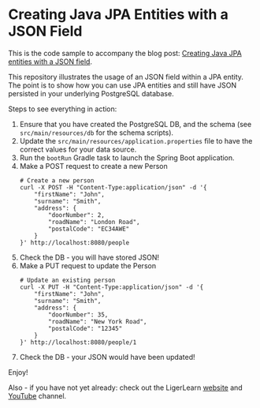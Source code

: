 # Creating Java JPA Entities with a JSON Field

This is the code sample to accompany the blog post: [Creating Java JPA entities with a JSON field](https://ligerlearn.com/creating-java-jpa-entities-with-a-json-field/).

This repository illustrates the usage of an JSON field within a JPA entity. The point is to show how you can use JPA
 entities and still have JSON persisted in your underlying PostgreSQL database.

Steps to see everything in action:
1. Ensure that you have created the PostgreSQL DB, and the schema (see `src/main/resources/db` for the schema scripts).
2. Update the `src/main/resources/application.properties` file to have the correct values for your data source.
3. Run the `bootRun` Gradle task to launch the Spring Boot application.
4. Make a POST request to create a new Person
   ```shell script
   # Create a new person
   curl -X POST -H "Content-Type:application/json" -d '{
       "firstName": "John",
       "surname": "Smith",
       "address": {
           "doorNumber": 2,
           "roadName": "London Road",
           "postalCode": "EC34AWE"
       }
   }' http://localhost:8080/people
   ```
6. Check the DB - you will have stored JSON!
7. Make a PUT request to update the Person
   ```shell script
   # Update an existing person
   curl -X PUT -H "Content-Type:application/json" -d '{
       "firstName": "John",
       "surname": "Smith",
       "address": {
           "doorNumber": 35,
           "roadName": "New York Road",
           "postalCode": "12345"
       }
   }' http://localhost:8080/people/1
   ```
8. Check the DB - your JSON would have been updated!

Enjoy!

Also - if you have not yet already: check out the LigerLearn [website](https://ligerlearn.com/) and [YouTube](https://www.youtube.com/LigerLearn) channel.